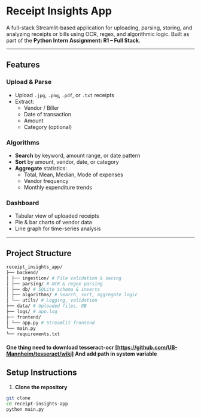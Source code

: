 # Receipt Insights App

A full-stack Streamlit-based application for uploading, parsing, storing, and analyzing receipts or bills using OCR, regex, and algorithmic logic. Built as part of the **Python Intern Assignment: R1 – Full Stack**.

---

## Features

### Upload & Parse
- Upload `.jpg`, `.png`, `.pdf`, or `.txt` receipts
- Extract:
  - Vendor / Biller
  - Date of transaction
  - Amount
  - Category (optional)

### Algorithms
- **Search** by keyword, amount range, or date pattern
- **Sort** by amount, vendor, date, or category
- **Aggregate** statistics:
  - Total, Mean, Median, Mode of expenses
  - Vendor frequency
  - Monthly expenditure trends

### Dashboard
- Tabular view of uploaded receipts
- Pie & bar charts of vendor data
- Line graph for time-series analysis

---

## Project Structure
```bash
receipt_insights_app/
├── backend/
│ ├── ingestion/ # File validation & saving
│ ├── parsing/ # OCR & regex parsing
│ ├── db/ # SQLite schema & inserts
│ ├── algorithms/ # Search, sort, aggregate logic
│ └── utils/ # Logging, validation
├── data/ # Uploaded files, DB
├── logs/ # app.log
├── frontend/
│ └── app.py # Streamlit frontend
└── main.py
└── requirements.txt

```
#### One thing need to download tesseract-ocr [https://github.com/UB-Mannheim/tesseract/wiki] And add path in system variable
##  Setup Instructions

1. **Clone the repository**

```bash
git clone 
cd receipt-insights-app
python main.py
